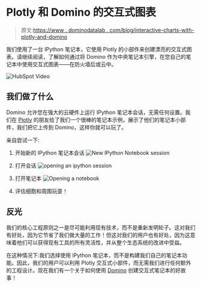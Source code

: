 # Plotly 和 Domino 的交互式图表

> 原文:[https://www . dominodatalab . com/blog/interactive-charts-with-plotly-and-domino](https://www.dominodatalab.com/blog/interactive-charts-with-plotly-and-domino)

我们使用了一台 IPython 笔记本，它使用 Plotly 的小部件来创建漂亮的交互式图表。请继续阅读，了解如何通过将 Domino 作为中央笔记本引擎，在您自己的笔记本中使用交互式图表——在防火墙后或云中。

![HubSpot Video](../Images/8906496cb87e37050ffcfbf7c50e3f17.png)

## 我们做了什么

Domino 允许您在强大的云硬件上运行 IPython 笔记本会话，无需任何设置。我们在 [Plotly](https://www.dominodatalab.com/data-science-dictionary/plotly) 的朋友给了我们一个很棒的笔记本示例，展示了他们的笔记本小部件，我们把它上传到 Domino，这样你就可以玩了。

亲自尝试一下:

1.  开始新的 IPython 笔记本会话
    ![New IPython Notebook session](../Images/53c938fc23e923c70526154fb3bba8f3.png)

2.  打开会话
    ![opening an ipython session](../Images/06528c885b9e2a5de3e05c9213cd1c1c.png)

3.  打开笔记本
    ![Opening a notebook](../Images/d5b9d28a7c64ead571228c1fcc1b640f.png)

4.  评估细胞和周围玩耍！

## 反光

我们的核心工程原则之一是尽可能利用现有技术，而不是重新发明轮子。这对我们有好处，因为它节省了我们做大量的工作！但这对我们的用户也有好处，因为这意味着他们可以获得现有工具的所有灵活性，并从整个生态系统的改进中受益。

在这种情况下:我们选择使用 IPython 笔记本，而不是构建我们自己的笔记本功能。因此，我们的用户可以利用 Plotly 交互式小部件，而无需我们进行任何额外的工程设计。现在我们有一个关于如何使用 [Domino](https://www.dominodatalab.com?utm_source=blog&utm_medium=post&utm_campaign=interactive-charts-with-plotly-and-domino) 创建交互式笔记本的好故事！